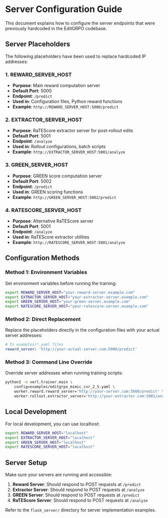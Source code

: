 # Server Configuration Guide

This document explains how to configure the server endpoints that were previously hardcoded in the EditGRPO codebase.

## Server Placeholders

The following placeholders have been used to replace hardcoded IP addresses:

### 1. REWARD_SERVER_HOST
- **Purpose**: Main reward computation server
- **Default Port**: 5000
- **Endpoint**: `/predict`
- **Used in**: Configuration files, Python reward functions
- **Example**: `http://REWARD_SERVER_HOST:5000/predict`

### 2. EXTRACTOR_SERVER_HOST  
- **Purpose**: RaTEScore extractor server for post-rollout edits
- **Default Port**: 5001
- **Endpoint**: `/analyze`
- **Used in**: Rollout configurations, batch scripts
- **Example**: `http://EXTRACTOR_SERVER_HOST:5001/analyze`

### 3. GREEN_SERVER_HOST
- **Purpose**: GREEN score computation server
- **Default Port**: 5002
- **Endpoint**: `/predict`
- **Used in**: GREEN scoring functions
- **Example**: `http://GREEN_SERVER_HOST:5002/predict`

### 4. RATESCORE_SERVER_HOST
- **Purpose**: Alternative RaTEScore server
- **Default Port**: 5001
- **Endpoint**: `/analyze`
- **Used in**: RaTEScore extractor utilities
- **Example**: `http://RATESCORE_SERVER_HOST:5001/analyze`

## Configuration Methods

### Method 1: Environment Variables
Set environment variables before running the training:

```bash
export REWARD_SERVER_HOST="your-reward-server.example.com"
export EXTRACTOR_SERVER_HOST="your-extractor-server.example.com"
export GREEN_SERVER_HOST="your-green-server.example.com"
export RATESCORE_SERVER_HOST="your-ratescore-server.example.com"
```

### Method 2: Direct Replacement
Replace the placeholders directly in the configuration files with your actual server addresses:

```yaml
# In examples/*.yaml files
reward_server: 'http://your-actual-server.com:5000/predict'
```

### Method 3: Command Line Override
Override server addresses when running training scripts:

```bash
python3 -m verl.trainer.main \
    config=examples/editgrpo_mimic_cxr_2_5.yaml \
    worker.reward.reward_server='http://your-server.com:5000/predict' \
    worker.rollout.extractor_server='http://your-extractor.com:5001/analyze'
```

## Local Development

For local development, you can use localhost:

```bash
export REWARD_SERVER_HOST="localhost"
export EXTRACTOR_SERVER_HOST="localhost"
export GREEN_SERVER_HOST="localhost"
export RATESCORE_SERVER_HOST="localhost"
```

## Server Setup

Make sure your servers are running and accessible:

1. **Reward Server**: Should respond to POST requests at `/predict`
2. **Extractor Server**: Should respond to POST requests at `/analyze`
3. **GREEN Server**: Should respond to POST requests at `/predict`
4. **RaTEScore Server**: Should respond to POST requests at `/analyze`

Refer to the `flask_server/` directory for server implementation examples.
